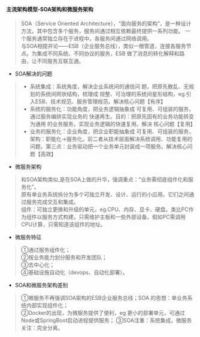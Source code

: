 #### 主流架构模型-SOA架构和微服务架构
>SOA（Service Oriented Architecture），“面向服务的架构”，是一种设计方法，其中包含多个服务，服务间通过相互依赖最终提供一系列功能。  一个服务通常独立存在于进程中。各服务间通过网络调用。  
与SOA相提并论——ESB（企业服务总线），类似一根管道，连接各服务节点。为集成不同系统、不同协议的服务，ESB 做了消息的转化解释和路由，让不同服务互联互通。

- SOA解决的问题
>- 系统集成：系统角度，解决企业系统间的通信问
题，把原先散乱、无规划的系统间网状结构，梳理成
规整、可治理的系统间星形结构，eg.引入ESB、技术规范、服务管理规范。解决核心问题【有序】
>- 系统的服务化：功能角度，把业务逻辑抽象成
可复用、可组装的服务，通过服务编排实现业务的
快速再生。目的：把原先固有的业务功能转变为通用
的业务服务，实现业务逻辑的快速复用。解决
核心问题【复用】
>- 业务的服务化：企业角度，把企业职能抽象成
可复用、可组装的服务，架构：职能化->服务化。前二者从技术层面解决系统调用、功能复用的问题。第三点：业务驱动把一个业务单元封装成一项服务。解决核心问题【高效】

- 微服务架构
>和SOA架构类似,是在SOA上做的升华，强调重点：“业务需彻底组件化和服务化”。  
原有单业务系统拆分为多个可独立开发、设计、运行的小应用。它们之间通过服务完成交互和集成。    
组件：可独立更换和升级的单元，eg.CPU、内存、显卡、硬盘。类比PC作为组件以服务方式构建，只需维护主板和一些外部设备。假如PC需调用CPU计算，只需知道该组件的地址。

- 微服务特征
>①通过服务组件化；  
②按业务能力划分服务和开发团队；  
③去中心化；  
④基础设施自动化（devops、自动化部署）。

- SOA和微服务架构差别
>①微服务不再强调SOA架构的ESB企业服务总线；SOA 的思想：单业务系统内部实现组件化；  
②Docker的出现，为微服务提供了便利，eg.更小的部署单元，可通过Node或SpringBoot启动进程提供服务；
③SOA注重：系统集成，微服务关注：完全分离。